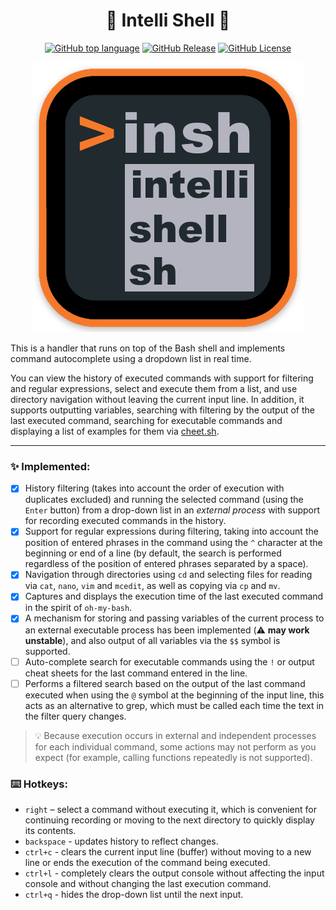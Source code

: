 <h1 align="center">
  🧠 Intelli Shell 🐚
</h1>

<p align="center">
<a href="https://github.com/Lifailon/intellishell"><img title="GitHub top language"src="https://img.shields.io/github/languages/top/Lifailon/intellishell?logo=Python&color=blue&"></a>
<a href="https://github.com/Lifailon/intellishell"><img title="GitHub Release"src="https://img.shields.io/github/v/release/Lifailon/intellishell?include_prereleases&logo=GitHub&color=green&)](https://github.com/Lifailon/intellishell"></a>
<a href="LICENSE"><img title="GitHub License"src="https://img.shields.io/github/license/Lifailon/intellishell?link=https%3A%2F%2Fgithub.com%2FLifailon%2Fintellishell%2Fblob%2Frsa%2FLICENSE&logo=readme&color=white&"></a>
</p>

<p align="center">
    <img src="logo/insh.png">
</p>

This is a handler that runs on top of the Bash shell and implements command autocomplete using a dropdown list in real time.

You can view the history of executed commands with support for filtering and regular expressions, select and execute them from a list, and use directory navigation without leaving the current input line. In addition, it supports outputting variables, searching with filtering by the output of the last executed command, searching for executable commands and displaying a list of examples for them via [cheet.sh](https://github.com/chubin/cheat.sh).

---

### ✨ Implemented:

- [x] History filtering (takes into account the order of execution with duplicates excluded) and running the selected command (using the `Enter` button) from a drop-down list in an *external process* with support for recording executed commands in the history.
- [X] Support for regular expressions during filtering, taking into account the position of entered phrases in the command using the `^` character at the beginning or end of a line (by default, the search is performed regardless of the position of entered phrases separated by a space).
- [x] Navigation through directories using `cd` and selecting files for reading via `cat`, `nano`, `vim` and `mcedit`, as well as copying via `cp` and `mv`.
- [x] Captures and displays the execution time of the last executed command in the spirit of `oh-my-bash`.
- [X] A mechanism for storing and passing variables of the current process to an external executable process has been implemented (⚠️ **may work unstable**), and also output of all variables via the `$$` symbol is supported.
- [ ] Auto-complete search for executable commands using the `!` or output cheat sheets for the last command entered in the line.
- [ ] Performs a filtered search based on the output of the last command executed when using the `@` symbol at the beginning of the input line, this acts as an alternative to grep, which must be called each time the text in the filter query changes.

> 💡 Because execution occurs in external and independent processes for each individual command, some actions may not perform as you expect (for example, calling functions repeatedly is not supported).

### ⌨️ Hotkeys:

- `right` – select a command without executing it, which is convenient for continuing recording or moving to the next directory to quickly display its contents.
- `backspace` - updates history to reflect changes.
- `ctrl+c` - clears the current input line (buffer) without moving to a new line or ends the execution of the command being executed.
- `ctrl+l` - completely clears the output console without affecting the input console and without changing the last execution command.
- `ctrl+q` - hides the drop-down list until the next input.